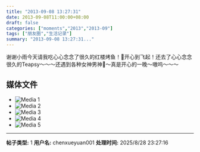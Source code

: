 ```yaml
---
title: "2013-09-08 13:27:31"
date: 2013-09-08T11:00:00+08:00
draft: false
categories: ["moments","2013","2013-09"]
tags: ["朋友圈","生活记录"]
summary: "2013-09-08 13:27:31..."
---
```


谢谢小雨今天请我吃心心念念了很久的红楼烤鱼！开心到飞起！还去了心心念念很久的Teapsy〜〜〜还遇到各种女神男神〜真是开心的一晚〜嗷呜〜〜〜

## 媒体文件

- ![Media 1](/Moments/photos/2013-09-08/201309081327310.jpg)
- ![Media 2](/Moments/photos/2013-09-08/201309081327311.jpg)
- ![Media 3](/Moments/photos/2013-09-08/201309081327312.jpg)
- ![Media 4](/Moments/photos/2013-09-08/201309081327313.jpg)
- ![Media 5](/Moments/photos/2013-09-08/201309081327314.jpg)

---

**帖子类型:** 1
**用户名:** chenxueyuan001
**处理时间:** 2025/8/28 23:27:16